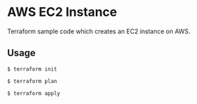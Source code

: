 # AWS EC2 Instance

Terraform sample code which creates an EC2 instance on AWS.


## Usage

```hcl
$ terraform init
```

```hcl
$ terraform plan
```

```hcl
$ terraform apply
```
